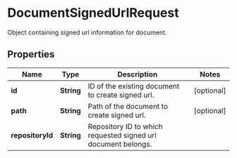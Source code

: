 

# DocumentSignedUrlRequest

Object containing signed url information for document.

## Properties

| Name | Type | Description | Notes |
|------------ | ------------- | ------------- | -------------|
|**id** | **String** | ID of the existing document to create signed url. |  [optional] |
|**path** | **String** | Path of the document to create signed url. |  [optional] |
|**repositoryId** | **String** | Repository ID to which requested signed url document belongs. |  |



